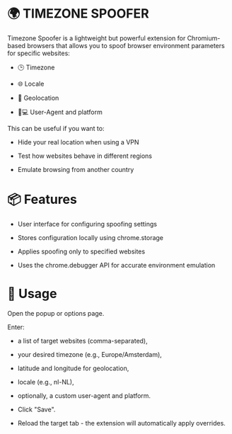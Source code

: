 # 🌍 TIMEZONE SPOOFER
Timezone Spoofer is a lightweight but powerful extension for Chromium-based browsers that allows you to spoof browser environment parameters for specific websites:

- 🕒 Timezone

- 🌐 Locale

- 🧭 Geolocation

- 🧑💻 User-Agent and platform

This can be useful if you want to:

- Hide your real location when using a VPN

- Test how websites behave in different regions

- Emulate browsing from another country

# 📦 **Features**
- User interface for configuring spoofing settings

- Stores configuration locally using chrome.storage

- Applies spoofing only to specified websites

- Uses the chrome.debugger API for accurate environment emulation

# 🧩 Usage
Open the popup or options page.

Enter:

- a list of target websites (comma-separated),

- your desired timezone (e.g., Europe/Amsterdam),

- latitude and longitude for geolocation,

- locale (e.g., nl-NL),

- optionally, a custom user-agent and platform.

- Click "Save".

- Reload the target tab - the extension will automatically apply overrides.
